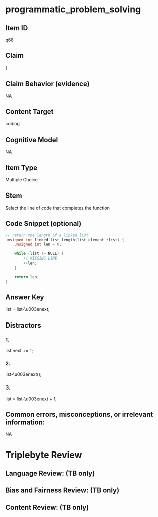 # programmatic_problem_solving

## Item ID
q68

## Claim
1

## Claim Behavior (evidence)
NA

## Content Target
coding

## Cognitive Model
NA

## Item Type
Multiple Choice

## Stem
Select the line of code that completes the function

## Code Snippet (optional)
```c
// return the length of a linked list
unsigned int linked_list_length(list_element *list) {
    unsigned int len = 0;

    while (list != NULL) {
        // MISSING LINE
        ++len;
    }

    return len;
}
```

## Answer Key
list = list-\u003enext;

## Distractors

### 1.
list.next += 1;

### 2.
list-\u003enext();

### 3.
list = list-\u003enext + 1;

## Common errors, misconceptions, or irrelevant information:
NA

# Triplebyte Review


## Language Review: (TB only)


## Bias and Fairness Review: (TB only)


## Content Review: (TB only)

